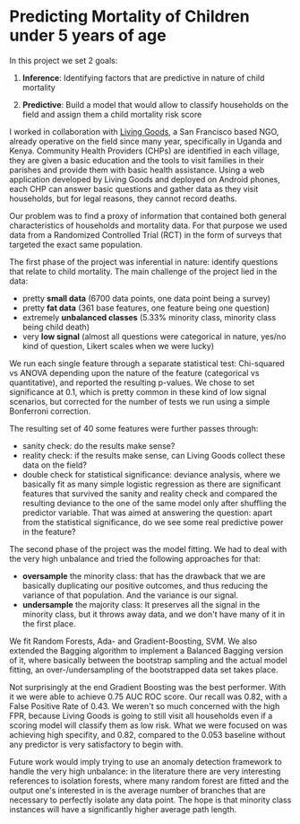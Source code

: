 # Predicting Mortality of Children under 5 years of age

In this project we set 2 goals:

1. **Inference**: Identifying factors that are predictive in nature of child mortality

2. **Predictive**: Build a model that would allow to classify households on the field and assign them a child mortality risk score

I worked in collaboration with [Living Goods](https://livinggoods.org), a San Francisco based NGO, already operative on the field since many year, specifically in Uganda and Kenya. Community Health Providers (CHPs) are identified in each village, they are given a basic education and the tools to visit families in their parishes and provide them with basic health assistance. Using a web application developed by Living Goods and deployed on Android phones, each CHP can answer basic questions and gather data as they visit households, but for legal reasons, they cannot record deaths.

Our problem was to find a proxy of information that contained both general characteristics of households and mortality data. For that purpose we used data from a Randomized Controlled Trial (RCT) in the form of surveys that targeted the exact same population.

The first phase of the project was inferential in nature: identify questions that relate to child mortality.
The main challenge of the project lied in the data:

* pretty **small data** (6700 data points, one data point being a survey)
* pretty **fat data** (361 base features, one feature being one question)
* extremely **unbalanced classes** (5.33% minority class, minority class being child death)
* very **low signal** (almost all questions were categorical in nature, yes/no kind of question, Likert scales when we were lucky)

We run each single feature through a separate statistical test: Chi-squared vs ANOVA depending upon the nature of the feature (categorical vs quantitative), and reported the resulting p-values. We chose to set significance at 0.1, which is pretty common in these kind of low signal scenarios, but corrected for the number of tests we run using a simple Bonferroni correction.

The resulting set of 40 some features were further passes through:

* sanity check: do the results make sense?
* reality check: if the results make sense, can Living Goods collect these data on the field?
* double check for statistical significance: deviance analysis, where we basically fit as many simple logistic regression as there are significant features that survived the sanity and reality check and compared the resulting deviance to the one of the same model only after shuffling the predictor variable. That was aimed at answering the question: apart from the statistical significance, do we see some real predictive power in the feature?

The second phase of the project was the model fitting. We had to deal with the very high unbalance and tried the following approaches for that:

* **oversample** the minority class: that has the drawback that we are basically duplicating our positive outcomes, and thus reducing the variance of that population. And the variance is our signal.
* **undersample** the majority class: It preserves all the signal in the minority class, but it throws away data, and we don't have many of it in the first place.

We fit Random Forests, Ada- and Gradient-Boosting, SVM. We also extended the Bagging algorithm to implement a Balanced Bagging version of it, where basically between the bootstrap sampling and the actual model fitting, an over-/undersampling of the bootstrapped data set takes place.

Not surprisingly at the end Gradient Boosting was the best performer.
With it we were able to achieve 0.75 AUC ROC score.
Our recall was 0.82, with a False Positive Rate of 0.43. We weren't so much concerned with the high FPR, because Living Goods is going to still visit all households even if a scoring model will classify them as low risk. What we were focused on was achieving high specifity, and 0.82, compared to the 0.053 baseline without any predictor is very satisfactory to begin with.

Future work would imply trying to use an anomaly detection framework to handle the very high unbalance: in the literature there are very interesting references to isolation forests, where many random forest are fitted and the output one's interested in is the average number of branches that are necessary to perfectly isolate any data point. The hope is that minority class instances will have a significantly higher average path length.
